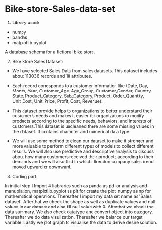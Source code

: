 # Bike-store-Sales-data-set

1) Library used:
-   numpy
- pandas
- matplotlib.pyplot
 
A database schema for a fictional bike store.


2) Bike Store Sales Dataset:

- We have selected Sales Data from sales datasets. This dataset includes about 113036 records and 18 attributes. 

- Each record corresponds to a customer information like (Date,	Day,	Month,	Year,	Customer_Age,	Age_Group,	Customer_Gender,	Country	State,	Product_Category,	Sub_Category,	Product,	Order_Quantity,	Unit_Cost,	Unit_Price,	Profit,	Cost,	Revenue).

- This dataset provide helps to organizations to better understand their customer’s needs and makes it easier for organizations to modify products according to the specific needs, behaviors, and interests of customers.This dataset is uncleaned there are some missing values in the dataset. It contains character and numerical data type. 

- We will use some method to clean our dataset to make it stronger and more valuable to perform different types of models to collect different results. We will also use predictive and descriptive analysis to discuss about how many customers received their products according to their demands and we will also find in which direction company sales trend moved upward or downward.

3) Coding part:

In initial step I Import 4 liabraries such as panda as pd for analysis and manuplation, matplotlib.pyplot as plt for create the plot, numpy as np for mathematical operations. Thereafter I import my data set name as 'Sales dataset'. Afterthat we check the shape as well as duplicate values and null values in our dataset and also fill null value with 0. Afterthat we check the data summary. We also check datatype and convert object into category. Thereafter we do data visulization. Thereafter we balance our target variable. Lastly we plot graph to visualise the data to derive desire solution.
